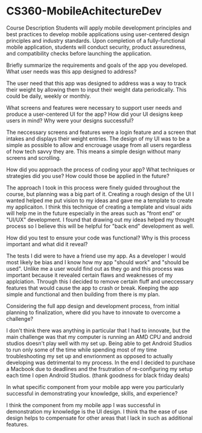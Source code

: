 # CS360-MobileAchitectureDev
Course Description Students will apply mobile development principles and best practices to develop mobile applications using user-centered design principles and industry standards. Upon completion of a fully-functional mobile application, students will conduct security, product assuredness, and compatibility checks before launching the application.


Briefly summarize the requirements and goals of the app you developed. What user needs was this app designed to address?

The user need that this app was designed to address was a way to track their weight by allowing them to input their weight data periodically. This could be daily, weekly or monthly.

What screens and features were necessary to support user needs and produce a user-centered UI for the app? How did your UI designs keep users in mind? Why were your designs successful?

The neccessary screens and features were a login feature and a screen that intakes and displays their weight entries. The design of my UI was to be a simple as possible to allow and encrouage usage from all users regardless of how tech savvy they are. This means a simple design without many screens and scrolling.

How did you approach the process of coding your app? What techniques or strategies did you use? How could those be applied in the future?

The approach I took in this process were finely guided throughout the course, but planning was a big part of it. Creating a rough design of the UI I wanted helped me put vision to my ideas and gave me a template to create my applicaiton. I think this technique of creating a template and visual aids will help me in the future especially in the areas such as "front end" or "UI/UX" development. I found that drawing out my ideas helped my thought process so I believe this will be helpful for "back end" development as well.

How did you test to ensure your code was functional? Why is this process important and what did it reveal?

The tests I did were to have a friend use my app. As a developer I would most likely be bias and I know how my app "should work" and "should be used". Unlike me a user would find out as they go and this process was important because it revealed certain flaws and weaknesses of my applciation. Through this I decided to remove certain fluff and uneccessary features that would cause the app to crash or break. Keeping the app simple and functional and then building from there is my plan.

Considering the full app design and development process, from initial planning to finalization, where did you have to innovate to overcome a challenge?

I don't think there was anything in particular that I had to innovate, but the main challenge was that my computer is running an AMD CPU and android studios doesn't play well with my set up. Being able to get Android Studios to run only some of the time while spending most of my time troubleshooting my set up and envrionment as opposed to actually developing was detrimental to my process. In the end I decided to purchase a Macbook due to deadlines and the frsutration of re-configuring my setup each time I open Android Studios. (thank goodness for black friday deals)

In what specific component from your mobile app were you particularly successful in demonstrating your knowledge, skills, and experience?

I think the component from my mobile app I was successful in demonstration my knowledge is the UI design. I think tha the ease of use design helps to compensate for other areas that I lack in such as additional features. 
